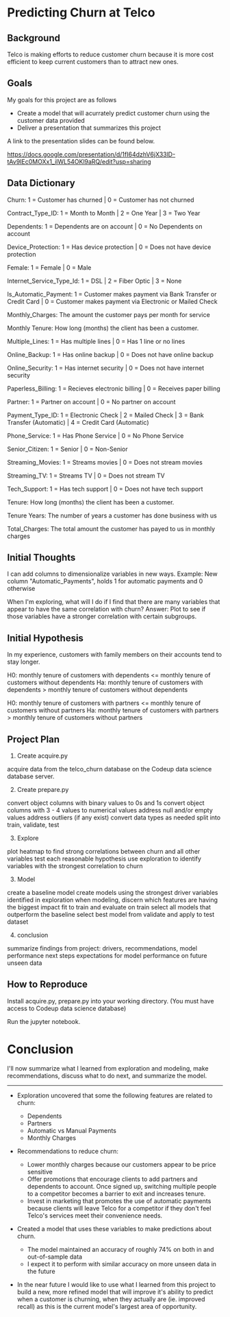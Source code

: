 # Predicting Churn at Telco

## Background

Telco is making efforts to reduce customer churn because it is more cost efficient to keep current customers than to attract new ones.

## Goals

My goals for this project are as follows
- Create a model that will acurrately predict customer churn using the customer data provided
- Deliver a presentation that summarizes this project

A link to the presentation slides can be found below.

https://docs.google.com/presentation/d/1fI64dzhV6jX33lD-tAv9IEc0MOXx1_ilWL54OKl9aRQ/edit?usp=sharing

## Data Dictionary

Churn: 1 = Customer has churned | 0 = Customer has not churned

Contract_Type_ID: 1 = Month to Month | 2 = One Year | 3 = Two Year

Dependents: 1 = Dependents are on account | 0 = No Dependents on account

Device_Protection: 1 = Has device protection | 0 = Does not have device protection

Female: 1 = Female | 0 = Male

Internet_Service_Type_Id: 1 = DSL | 2 = Fiber Optic | 3 = None

Is_Automatic_Payment: 1 = Customer makes payment via Bank Transfer or Credit Card | 0 = Customer makes payment via Electronic or 
Mailed Check

Monthly_Charges: The amount the customer pays per month for service

Monthly Tenure: How long (months) the client has been a customer.

Multiple_Lines: 1 = Has multiple lines | 0 = Has 1 line or no lines

Online_Backup: 1 = Has online backup | 0 = Does not have online backup

Online_Security: 1 = Has internet security | 0 = Does not have internet security

Paperless_Billing: 1 = Recieves electronic billing | 0 = Receives paper billing

Partner: 1 = Partner on account | 0 = No partner on account

Payment_Type_ID: 1 = Electronic Check | 2 = Mailed Check | 3 = Bank Transfer (Automatic) | 4 = Credit Card (Automatic)

Phone_Service: 1 = Has Phone Service | 0 = No Phone Service

Senior_Citizen: 1 = Senior | 0 = Non-Senior

Streaming_Movies: 1 = Streams movies | 0 = Does not stream movies

Streaming_TV: 1 = Streams TV | 0 = Does not stream TV

Tech_Support: 1 = Has tech support | 0 = Does not have tech support

Tenure: How long (months) the client has been a customer.

Tenure Years: The number of years a customer has done business with us

Total_Charges: The total amount the customer has payed to us in monthly charges

## Initial Thoughts

I can add columns to dimensionalize variables in new ways.
Example: New column "Automatic_Payments", holds 1 for automatic payments and 0 otherwise

When I'm exploring, what will I do if I find that there are many variables that appear to have the same correlation with churn?
Answer: Plot to see if those variables have a stronger correlation with certain subgroups.

## Initial Hypothesis

In my experience, customers with family members on their accounts tend to stay longer. 

H0: monthly tenure of customers with dependents <= monthly tenure of customers without dependents
Ha: monthly tenure of customers with dependents > monthly tenure of customers without dependents

H0: monthly tenure of customers with partners <= monthly tenure of customers without partners
Ha: monthly tenure of customers with partners > monthly tenure of customers without partners

## Project Plan

1) Create acquire.py

acquire data from the telco_churn database on the Codeup data science database server.

2) Create prepare.py

convert object columns with binary values to 0s and 1s
convert object columns with 3 - 4 values to numerical values
address null and/or empty values
address outliers (if any exist)
convert data types as needed
split into train, validate, test

3) Explore

plot heatmap to find strong correlations between churn and all other variables
test each reasonable hypothesis
use exploration to identify variables with the strongest correlation to churn

3) Model

create a baseline model
create models using the strongest driver variables identified in exploration
when modeling, discern which features are having the biggest impact
fit to train and evaluate on train
select all models that outperform the baseline
select best model from validate and apply to test dataset

4) conclusion

summarize findings from project:
drivers, recommendations, model performance
next steps
expectations for model performance on future unseen data

## How to Reproduce

Install acquire.py, prepare.py into your working directory. (You must have access to Codeup data science database)

Run the jupyter notebook.

# Conclusion
I'll now summarize what I learned from exploration and modeling, make recommendations, discuss what to do next, and summarize the model.
***
- Exploration uncovered that some the following features are related to churn:
    - Dependents
    - Partners
    - Automatic vs Manual Payments
    - Monthly Charges
    
- Recommendations to reduce churn:
    - Lower monthly charges because our customers appear to be price sensitive
    - Offer promotions that encourage clients to add partners and dependents to account. Once signed up, switching multiple people to a competitor becomes a barrier to exit and increases tenure.
    - Invest in marketing that promotes the use of automatic payments because clients will leave Telco for a competitor if they don't feel Telco's services meet their convenience needs.

- Created a model that uses these variables to make predictions about churn.
    - The model maintained an accuracy of roughly 74% on both in and out-of-sample data
    - I expect it to perform with similar accuracy on more unseen data in the future
    
- In the near future I would like to use what I learned from this project to build a new, more refined model that will improve it's ability to predict when a customer is churning, when they actually are (ie. improved recall) as this is the current model's largest area of opportunity.
